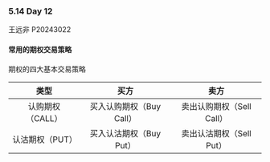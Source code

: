 ### 5.14 Day 12

王远非 P20243022

#### 常用的期权交易策略

期权的四大基本交易策略

|       类型       |           买方           |           卖方            |
| :--------------: | :----------------------: | :-----------------------: |
| 认购期权（CALL） | 买入认购期权（Buy Call） | 卖出认购期权（Sell Call） |
| 认沽期权（PUT）  | 买入认沽期权（Buy Put）  | 卖出认沽期权（Sell Put）  |